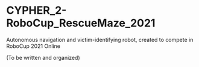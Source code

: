 # CYPHER_2-RoboCup_RescueMaze_2021
Autonomous navigation and victim-identifying robot, created to compete in RoboCup 2021 Online

(To be written and organized)
